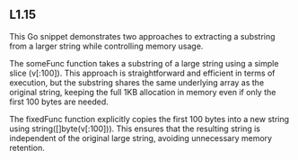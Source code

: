 ## L1.15

This Go snippet demonstrates two approaches to extracting a substring from a larger string while controlling memory usage.

The someFunc function takes a substring of a large string using a simple slice (v[:100]). This approach is straightforward and efficient in terms of execution, but the substring shares the same underlying array as the original string, keeping the full 1KB allocation in memory even if only the first 100 bytes are needed.

The fixedFunc function explicitly copies the first 100 bytes into a new string using string([]byte(v[:100])). This ensures that the resulting string is independent of the original large string, avoiding unnecessary memory retention.
